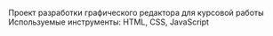 
Проект разработки графического редактора для курсовой работы
Используемые инструменты: HTML, CSS, JavaScript
